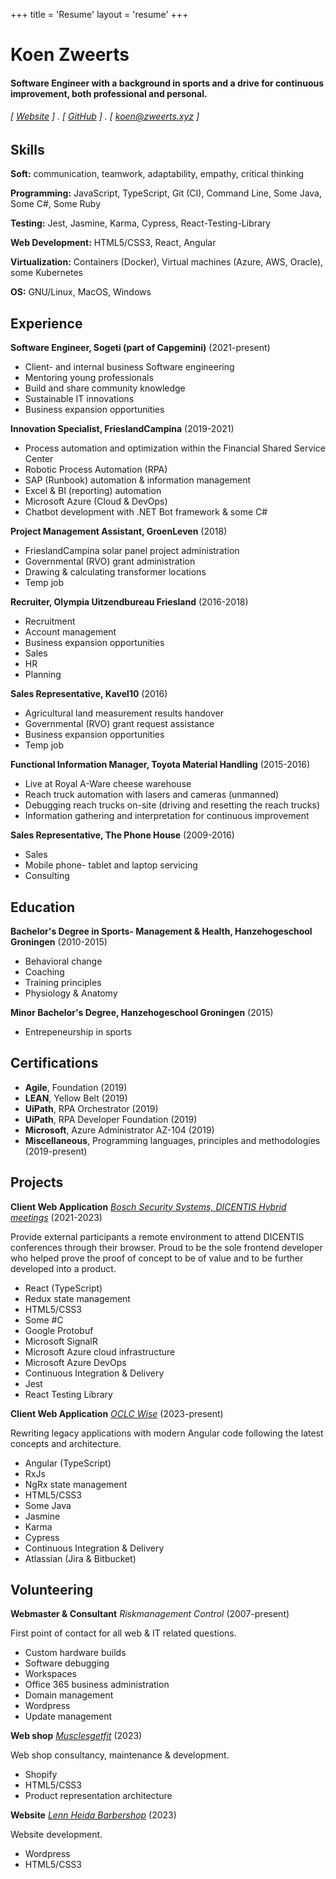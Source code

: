 +++
title = 'Resume'
layout = 'resume'
+++

Koen Zweerts
======

#### Software Engineer with a background in sports and a drive for continuous improvement, both professional and personal.
###### [ [Website](http://zweerts.xyz) ] . [ [GitHub](https://github.com/zweertsk) ] . [ [koen@zweerts.xyz](mailto:koen@zweerts.xyz) ]


Skills
------
**Soft:** communication, teamwork, adaptability, empathy, critical thinking

**Programming:** JavaScript, TypeScript, Git (CI), Command Line, Some Java, Some C#, Some Ruby

**Testing:** Jest, Jasmine, Karma, Cypress, React-Testing-Library

**Web Development:** HTML5/CSS3, React, Angular

**Virtualization:** Containers (Docker), Virtual machines (Azure, AWS, Oracle), some Kubernetes

**OS:** GNU/Linux, MacOS, Windows

Experience
---------
**Software Engineer, Sogeti (part of Capgemini)** (2021-present)

- Client- and internal business Software engineering 
- Mentoring young professionals
- Build and share community knowledge
- Sustainable IT innovations
- Business expansion opportunities

**Innovation Specialist, FrieslandCampina** (2019-2021)

- Process automation and optimization within the Financial Shared Service Center
- Robotic Process Automation (RPA)
- SAP (Runbook) automation & information management
- Excel & BI (reporting) automation
- Microsoft Azure (Cloud & DevOps)
- Chatbot development with .NET Bot framework & some C#

**Project Management Assistant, GroenLeven** (2018)

- FrieslandCampina solar panel project administration
- Governmental (RVO) grant administration
- Drawing & calculating transformer locations
- Temp job

**Recruiter, Olympia Uitzendbureau Friesland** (2016-2018)

- Recruitment
- Account management
- Business expansion opportunities
- Sales
- HR
- Planning

**Sales Representative, Kavel10** (2016)

- Agricultural land measurement results handover
- Governmental (RVO) grant request assistance
- Business expansion opportunities
- Temp job

**Functional Information Manager, Toyota Material Handling** (2015-2016)

- Live at Royal A-Ware cheese warehouse
- Reach truck automation with lasers and cameras (unmanned)
- Debugging reach trucks on-site (driving and resetting the reach trucks)
- Information gathering and interpretation for continuous improvement

**Sales Representative, The Phone House** (2009-2016)

- Sales
- Mobile phone- tablet and laptop servicing
- Consulting

Education
---------
**Bachelor's Degree in Sports- Management & Health, Hanzehogeschool Groningen** (2010-2015)

- Behavioral change
- Coaching
- Training principles
- Physiology & Anatomy

**Minor Bachelor's Degree, Hanzehogeschool Groningen** (2015)

- Entrepeneurship in sports

Certifications
------

- **Agile**, Foundation (2019)
- **LEAN**, Yellow Belt (2019)
- **UiPath**, RPA Orchestrator (2019)
- **UiPath**, RPA Developer Foundation (2019)
- **Microsoft**, Azure Administrator AZ-104 (2019)
- **Miscellaneous**, Programming languages, principles and methodologies (2019-present)


Projects
--------
**Client Web Application** [*Bosch Security Systems, DICENTIS Hybrid meetings*](https://www.boschsecurity.com/xc/en/solutions/conference-solutions/hybrid-meetings) (2021-2023)

Provide external participants a remote environment to attend DICENTIS conferences through their browser. Proud to be the sole frontend developer who helped prove the proof of concept to be of value and to be further developed into a product.

- React (TypeScript)
- Redux state management
- HTML5/CSS3
- Some #C
- Google Protobuf
- Microsoft SignalR
- Microsoft Azure cloud infrastructure
- Microsoft Azure DevOps
- Continuous Integration & Delivery
- Jest
- React Testing Library

**Client Web Application** [*OCLC Wise*](https://www.oclc.org/en/wise.html) (2023-present)

Rewriting legacy applications with modern Angular code following the latest concepts and architecture.

- Angular (TypeScript)
- RxJs
- NgRx state management
- HTML5/CSS3
- Some Java
- Jasmine
- Karma
- Cypress
- Continuous Integration & Delivery
- Atlassian (Jira & Bitbucket)

Volunteering
--------

**Webmaster & Consultant** *Riskmanagement Control* (2007-present)

First point of contact for all web & IT related questions.

- Custom hardware builds
- Software debugging
- Workspaces
- Office 365 business administration
- Domain management
- Wordpress
- Update management

**Web shop** [*Musclesgetfit*](https://www.musclesgetfit.nl) (2023)

Web shop consultancy, maintenance & development.

- Shopify
- HTML5/CSS3
- Product representation architecture

**Website** [*Lenn Heida Barbershop*](https://www.lennheidabarbershop.nl) (2023)

Website development.

- Wordpress
- HTML5/CSS3
